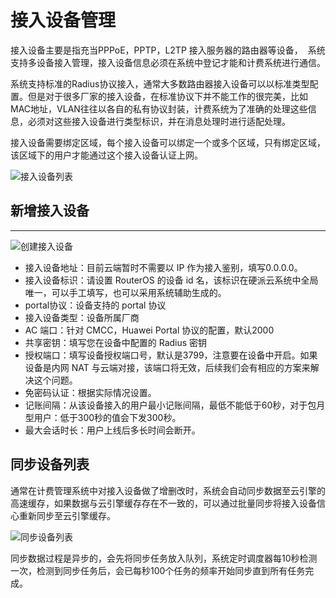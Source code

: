 # 接入设备管理

接入设备主要是指充当PPPoE，PPTP，L2TP 接入服务器的路由器等设备，  系统支持多设备接入管理，接入设备信息必须在系统中登记才能和计费系统进行通信。

系统支持标准的Radius协议接入，通常大多数路由器接入设备可以以标准类型配置。但是对于很多厂家的接入设备，在标准协议下并不能工作的很完美，比如MAC地址，VLAN往往以各自的私有协议封装，计费系统为了准确的处理这些信息，必须对这些接入设备进行类型标识，并在消息处理时进行适配处理。

接入设备需要绑定区域，每个接入设备可以绑定一个或多个区域，只有绑定区域，该区域下的用户才能通过这个接入设备认证上网。

![接入设备列表](http://qnstatic.toughcloud.net/Fg4CJW1-TvzWiiL3JnpYZI6YBy-y)

## 新增接入设备
---

![创建接入设备](http://qnstatic.toughcloud.net/FotMOj-jIN5ru4Z6WOAmc3pO5ZrU)

- 接入设备地址：目前云端暂时不需要以 IP 作为接入鉴别，填写0.0.0.0。
- 接入设备标识：请设置 RouterOS 的设备 id 名，该标识在硬派云系统中全局唯一，可以手工填写，也可以采用系统辅助生成的。
- portal协议：设备支持的 portal 协议
- 接入设备类型：设备所属厂商
- AC 端口：针对 CMCC，Huawei Portal 协议的配置，默认2000
- 共享密钥：填写您在设备中配置的 Radius 密钥
- 授权端口：填写设备授权端口号，默认是3799，注意要在设备中开启。如果设备是内网 NAT 与云端对接，该端口将无效，后续我们会有相应的方案来解决这个问题。
- 免密码认证：根据实际情况设置。
- 记账间隔：从该设备接入的用户最小记账间隔，最低不能低于60秒，对于包月型用户：低于300秒的值会下发300秒。
- 最大会话时长：用户上线后多长时间会断开。

## 同步设备列表

通常在计费管理系统中对接入设备做了增删改时，系统会自动同步数据至云引擎的高速缓存，如果数据与云引擎缓存存在不一致的，可以通过批量同步将接入设备信心重新同步至云引擎缓存。

![同步设备列表](http://qnstatic.toughcloud.net/FlWnT0_nNRlJNhX5uEXcMUCLxnxe)

同步数据过程是异步的，会先将同步任务放入队列，系统定时调度器每10秒检测一次，检测到同步任务后，会已每秒100个任务的频率开始同步直到所有任务完成。









